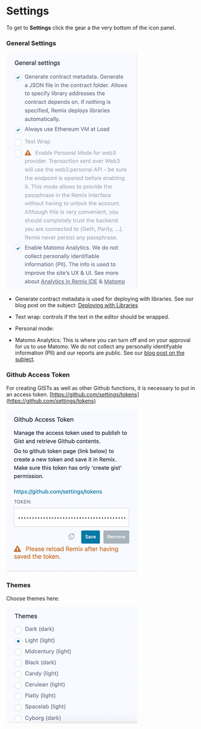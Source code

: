 Settings
========

To get to **Settings** click the gear a the very bottom of the icon panel. 

### General Settings 

![](images/a-settings-general.png)

-  Generate contract metadata is used for deploying with libraries.  See our blog post on the subject: [Deploying with Libraries](https://medium.com/remix-ide/deploying-with-libraries-on-remix-ide-24f5f7423b60?sk=68f9c2bf318e85e129e46fe44683a730)

-  Text wrap: controls if the text in the editor should be wrapped.
-  Personal mode: 
-  Matomo Analytics: This is where you can turn off and on your approval for us to use Matomo.  We do not collect any personally identifyable information (PII) and our reports are public.  See our [blog post on the subject](https://medium.com/remix-ide/help-us-improve-remix-ide-66ef69e14931?source=friends_link&sk=cf9c62fbe1270543eb4bd912e567e2d6).





### Github Access Token

For creating GISTs as well as other Github functions, it is necessary to put in an access token.  [https://github.com/settings/tokens](https://github.com/settings/tokens)

![](images/a-settings-gh-token.png)

### Themes
Choose themes here:

![](images/a-settings-themes.png)
